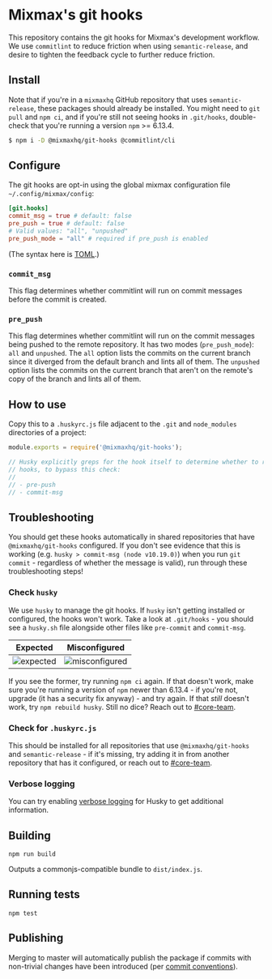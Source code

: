 # Mixmax's git hooks

This repository contains the git hooks for Mixmax's development workflow. We use `commitlint` to
reduce friction when using `semantic-release`, and desire to tighten the feedback cycle to further
reduce friction.

## Install

Note that if you're in a `mixmaxhq` GitHub repository that uses `semantic-release`, these packages
should already be installed. You might need to `git pull` and `npm ci`, and if you're still not seeing hooks in `.git/hooks`, double-check that you're running a version `npm` >= 6.13.4.

```sh
$ npm i -D @mixmaxhq/git-hooks @commitlint/cli
```

## Configure

The git hooks are opt-in using the global mixmax configuration file `~/.config/mixmax/config`:

```toml
[git.hooks]
commit_msg = true # default: false
pre_push = true # default: false
# Valid values: "all", "unpushed"
pre_push_mode = "all" # required if pre_push is enabled
```

(The syntax here is [TOML](https://github.com/toml-lang/toml).)

### `commit_msg`

This flag determines whether commitlint will run on commit messages before the commit is created.

### `pre_push`

This flag determines whether commitlint will run on the commit messages being pushed to the remote repository. It has two modes (`pre_push_mode`): `all` and `unpushed`. The `all` option lists the commits on the current branch since it diverged from the default branch and lints all of them. The `unpushed` option lists the commits on the current branch that aren't on the remote's copy of the branch and lints all of them.

## How to use

Copy this to a `.huskyrc.js` file adjacent to the `.git` and `node_modules` directories of a
project:

```js
module.exports = require('@mixmaxhq/git-hooks');

// Husky explicitly greps for the hook itself to determine whether to run the hook. Here are the
// hooks, to bypass this check:
//
// - pre-push
// - commit-msg
```

## Troubleshooting

You should get these hooks automatically in shared repositories that have `@mixmaxhq/git-hooks`
configured. If you don't see evidence that this is working (e.g.
`husky > commit-msg (node v10.19.0)`) when you run `git commit` - regardless of whether the message
is valid), run through these troubleshooting steps!

### Check `husky`

We use `husky` to manage the git hooks. If `husky` isn't getting installed or configured, the hooks
won't work. Take a look at `.git/hooks` - you should see a `husky.sh` file alongside other files
like `pre-commit` and `commit-msg`.

| Expected                                                                                                         | Misconfigured                                                                                                         |
| ---------------------------------------------------------------------------------------------------------------- | --------------------------------------------------------------------------------------------------------------------- |
| ![expected](https://user-images.githubusercontent.com/1348991/75392527-15fb6f80-58a1-11ea-8c51-85ae5ae0dc3d.png) | ![misconfigured](https://user-images.githubusercontent.com/1348991/75392560-257ab880-58a1-11ea-8666-179d8f2a5c93.png) |

If you see the former, try running `npm ci` again. If that doesn't work, make sure you're running a
version of `npm` newer than 6.13.4 - if you're not, upgrade (it has a security fix anyway) - and try
again. If that _still_ doesn't work, try `npm rebuild husky`. Still no dice? Reach out to
[#core-team](https://mixmax.slack.com/archives/CFX7QK7PW).

### Check for `.huskyrc.js`

This should be installed for all repositories that use `@mixmaxhq/git-hooks` and `semantic-release`
\- if it's missing, try adding it in from another repository that has it configured, or reach out to
[#core-team](https://mixmax.slack.com/archives/CFX7QK7PW).

### Verbose logging

You can try enabling [verbose logging](https://github.com/typicode/husky#debug-messages) for Husky to get additional information.

## Building

`npm run build`

Outputs a commonjs-compatible bundle to `dist/index.js`.

## Running tests

`npm test`

## Publishing

Merging to master will automatically publish the package if commits with non-trivial changes have
been introduced (per [commit conventions](https://www.conventionalcommits.org)).
